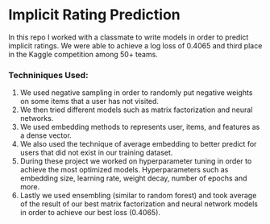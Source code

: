 # Implicit Rating Prediction
In this repo I worked with a classmate to write models in order to predict implicit ratings. We were able to achieve a log loss of 0.4065 and third place in the Kaggle competition among 50+ teams.

### Techniniques Used:
1. We used negative sampling in order to randomly put negative weights on some items that a user has not visited.
2. We then tried different models such as matrix factorization and neural networks.
3. We used embedding methods to represents user, items, and features as a dense vector.
4. We also used the technique of average embedding to better predict for users that did not exist in our training dataset.
5. During these project we worked on hyperparameter tuning in order to achieve the most optimized models. Hyperparameters such as embedding size, learning rate, weight decay, number of epochs and more.
6. Lastly we used ensembling (similar to random forest) and took average of the result of our best matrix factorization and neural network models in order to achieve our best loss (0.4065).
